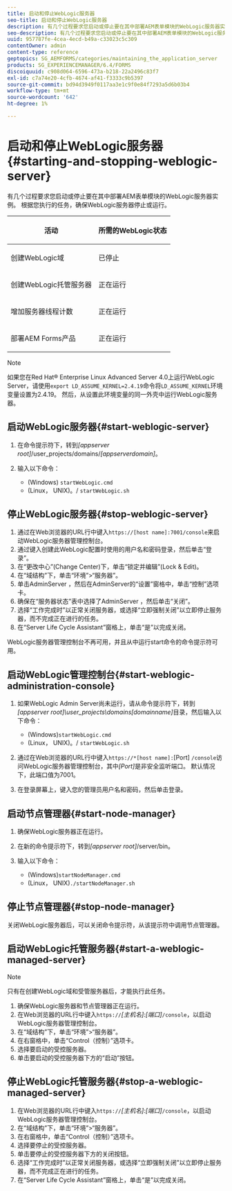 ```yaml
---
title: 启动和停止WebLogic服务器
seo-title: 启动和停止WebLogic服务器
description: 有几个过程要求您启动或停止要在其中部署AEM表单模块的WebLogic服务器实例。 本文档介绍如何启动和停止WebLogic服务器。
seo-description: 有几个过程要求您启动或停止要在其中部署AEM表单模块的WebLogic服务器实例。 本文档介绍如何启动和停止WebLogic服务器。
uuid: 957787fe-4cea-4ecd-b49a-c33023c5c309
contentOwner: admin
content-type: reference
geptopics: SG_AEMFORMS/categories/maintaining_the_application_server
products: SG_EXPERIENCEMANAGER/6.4/FORMS
discoiquuid: c908d064-6596-473a-b218-22a2496c83f7
exl-id: c7a74e20-4cfb-4674-af41-f3333c9b5397
source-git-commit: bd94d3949f0117aa3e1c9f0e84f7293a5d6b03b4
workflow-type: tm+mt
source-wordcount: '642'
ht-degree: 1%

---
```


# 启动和停止WebLogic服务器{#starting-and-stopping-weblogic-server}

有几个过程要求您启动或停止要在其中部署AEM表单模块的WebLogic服务器实例。 根据您执行的任务，确保WebLogic服务器停止或运行。

<table> 
 <thead> 
  <tr> 
   <th><p>活动</p></th> 
   <th><p>所需的WebLogic状态</p></th> 
  </tr> 
 </thead> 
 <tbody>
  <tr> 
   <td><p>创建WebLogic域</p></td> 
   <td><p>已停止</p></td> 
  </tr> 
  <tr> 
   <td><p>创建WebLogic托管服务器</p></td> 
   <td><p>正在运行</p></td> 
  </tr> 
  <tr> 
   <td><p>增加服务器线程计数</p></td> 
   <td><p>正在运行</p></td> 
  </tr> 
  <tr> 
   <td><p>部署AEM Forms产品</p></td> 
   <td><p>正在运行</p></td> 
  </tr> 
 </tbody> 
</table>

>[!NOTE]
>
>如果您在Red Hat® Enterprise Linux Advanced Server 4.0上运行WebLogic Server，请使用`export LD_ASSUME_KERNEL=2.4.19`命令将`LD_ASSUME_KERNEL`环境变量设置为2.4.19。 然后，从设置此环境变量的同一外壳中运行WebLogic服务器。

## 启动WebLogic服务器{#start-weblogic-server}

1. 在命令提示符下，转到&#x200B;*[appserver root]*/user_projects/domains/*[appserverdomain]*。
1. 输入以下命令：

   * (Windows) `startWebLogic.cmd`
   * (Linux， UNIX)。/ `startWebLogic.sh`

## 停止WebLogic服务器{#stop-weblogic-server}

1. 通过在Web浏览器的URL行中键入`https://[host name]:7001/console`来启动WebLogic服务器管理控制台。
1. 通过键入创建此WebLogic配置时使用的用户名和密码登录，然后单击“登录”。
1. 在“更改中心”(Change Center)下，单击“锁定并编辑”(Lock &amp; Edit)。
1. 在“域结构”下，单击“环境”>“服务器”。
1. 单击AdminServer ，然后在AdminServer的“设置”窗格中，单击“控制”选项卡。
1. 确保在“服务器状态”表中选择了AdminServer ，然后单击“关闭”。
1. 选择“工作完成时”以正常关闭服务器，或选择“立即强制关闭”以立即停止服务器，而不完成正在进行的任务。
1. 在“Server Life Cycle Assistant”窗格上，单击“是”以完成关闭。

WebLogic服务器管理控制台不再可用，并且从中运行start命令的命令提示符可用。

## 启动WebLogic管理控制台{#start-weblogic-administration-console}

1. 如果WebLogic Admin Server尚未运行，请从命令提示符下，转到&#x200B;*[appserver root]\user_projects\domains\[domainname]*&#x200B;目录，然后输入以下命令：

   * (Windows)`startWebLogic.cmd`
   * (Linux， UNIX)。/ `startWebLogic.sh`

1. 通过在Web浏览器的URL行中键入`https://*[host name]:`[Port] `/console`访问WebLogic服务器管理控制台，其中&#x200B;*[Port]*&#x200B;是非安全监听端口。 默认情况下，此端口值为7001。
1. 在登录屏幕上，键入您的管理员用户名和密码，然后单击登录。

## 启动节点管理器{#start-node-manager}

1. 确保WebLogic服务器正在运行。
1. 在新的命令提示符下，转到&#x200B;*[appserver root]*/server/bin。
1. 输入以下命令：

   * (Windows)`startNodeManager.cmd`
   * (Linux， UNIX)`./startNodeManager.sh`

## 停止节点管理器{#stop-node-manager}

关闭WebLogic服务器后，可以关闭命令提示符，从该提示符中调用节点管理器。

## 启动WebLogic托管服务器{#start-a-weblogic-managed-server}

>[!NOTE]
>
>只有在创建WebLogic域和受管服务器后，才能执行此任务。

1. 确保WebLogic服务器和节点管理器正在运行。
1. 在Web浏览器的URL行中键入`https://`*[主机名]:[端口&#x200B;]*`/console`，以启动WebLogic服务器管理控制台。
1. 在“域结构”下，单击“环境”>“服务器”。
1. 在右窗格中，单击“Control（控制）”选项卡。
1. 选择要启动的受控服务器。
1. 单击要启动的受控服务器下方的“启动”按钮。

## 停止WebLogic托管服务器{#stop-a-weblogic-managed-server}

1. 在Web浏览器的URL行中键入`https://`*[主机名]:[端口&#x200B;]*`/console`，以启动WebLogic服务器管理控制台。
1. 在“域结构”下，单击“环境”>“服务器”。
1. 在右窗格中，单击“Control（控制）”选项卡。
1. 选择要停止的受控服务器。
1. 单击要停止的受控服务器下方的关闭按钮。
1. 选择“工作完成时”以正常关闭服务器，或选择“立即强制关闭”以立即停止服务器，而不完成正在进行的任务。
1. 在“Server Life Cycle Assistant”窗格上，单击“是”以完成关闭。
